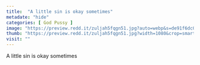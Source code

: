 ```yaml
---
title:  "A little sin is okay sometimes"
metadate: "hide"
categories: [ God Pussy ]
image: "https://preview.redd.it/zuljah5fqgn51.jpg?auto=webp&s=de91f6dc04878e81a178a37480748fa80f40f77a"
thumb: "https://preview.redd.it/zuljah5fqgn51.jpg?width=1080&crop=smart&auto=webp&s=587faef5d715702c98d9b1b837948e39b630400c"
visit: ""
---
```

A little sin is okay sometimes
